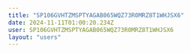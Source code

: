 ```yaml
---
title: "SP106GVHTZMSPTYAGAB065WQZ73R0MRZ8T1WHJSX6"
date: 2024-11-11T01:00:20.234Z
user: SP106GVHTZMSPTYAGAB065WQZ73R0MRZ8T1WHJSX6
layout: "users"
---
```

    